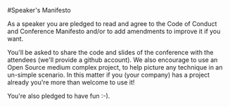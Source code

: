 #Speaker's Manifesto

As a speaker you are pledged to read and agree to the Code of Conduct and Conference Manifesto and/or to add amendments to improve it if you want.


You'll be asked to share the code and slides of the conference with the attendees (we'll provide a github account). We also encourage to use an Open Source medium complex project, to help picture any technique in an un-simple scenario. In this matter if you (your company) has a project already you're more than welcome to use it!

You're also pledged to have fun :-).